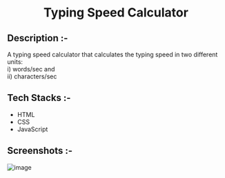 # <p align="center">Typing Speed Calculator</p>

## Description :-

A typing speed calculator that calculates the typing speed in two different units: <br/>
i) words/sec and <br/>
ii) characters/sec

## Tech Stacks :-

- HTML
- CSS
- JavaScript

## Screenshots :-

![image](https://github.com/Rakesh9100/CalcDiverse/assets/73993775/87ec9e83-69f8-4861-82c3-7aee54e50f90)
